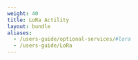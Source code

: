 ```yaml
---
weight: 40
title: LoRa Actility
layout: bundle
aliases:
  - /users-guide/optional-services/#lora
  - /users-guide/LoRa
---
```

